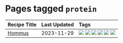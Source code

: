 # Pages tagged `protein`

|Recipe Title|Last Updated|Tags
|:---|:---|:---|
|[Hommus](../recipes/hommus.md)|2023-11-29|[![](https://img.shields.io/badge/tag-healthy-d5a11)](../tags/healthy.md) [![](https://img.shields.io/badge/tag-messy-91514)](../tags/messy.md) [![](https://img.shields.io/badge/tag-protein-1fc54)](../tags/protein.md) [![](https://img.shields.io/badge/tag-tricky-6984a1)](../tags/tricky.md) [![](https://img.shields.io/badge/tag-vegan-062ab)](../tags/vegan.md) [![](https://img.shields.io/badge/tag-vegetarian-517a72)](../tags/vegetarian.md)|